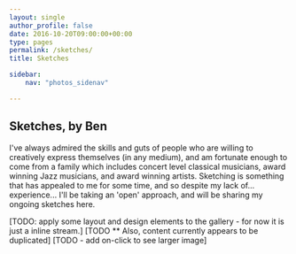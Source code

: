 ```yaml
---
layout: single
author_profile: false
date: 2016-10-20T09:00:00+00:00
type: pages
permalink: /sketches/
title: Sketches

sidebar:
    nav: "photos_sidenav"

---
```

## Sketches, by Ben

I've always admired the skills and guts of people who are willing to creatively express themselves (in any medium), and am fortunate enough to come from a family which includes concert level classical musicians, award winning Jazz musicians, and award winning artists. Sketching is something that has appealed to me for some time, and so despite my lack of... experience... I'll be taking an 'open' approach, and will be sharing my ongoing sketches here.

[TODO: apply some layout and design elements to the gallery - for now it is just a inline stream.]
[TODO ** Also, content currently appears to be duplicated]
[TODO - add on-click to see larger image]

<article id="gallery"></article>

<script src="https://cdnjs.cloudflare.com/ajax/libs/jquery/3.1.0/jquery.min.js"></script>

<script type="text/javascript">
$(function() {
    console.log( "ready!" );

    var endpoint = "https://api.flickr.com/services/rest/"
    var apiKey = "4912feac8c866a2c76b84eca4bb55442";
    var photosetId = "72157671922194083";
    var extras = "url_sq,url_t,url_s,url_m,url_o";
    var method = "flickr.photosets.getPhotos";

    var request = endpoint+"?method="+method+
                "&api_key="+apiKey+
                "&photoset_id="+photosetId+
                "&extras="+extras+
                "&format=json&jsoncallback=?";
    $.getJSON(request,buildGallery);

    function buildGallery(data,result){
        if(result=="success"){
            var photos = data.photoset.photo;
            for(var i=0; i<photos.length; i++){
                $('<a href="' + photos[i].url_o + '" ><img class="gallery_image" src="' + photos[i].url_s + '" ></a>').appendTo("#gallery");
            }
        }
    }
});
</script>
